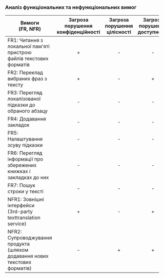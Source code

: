 ### Аналіз функціональних та нефункціональних вимог

| Вимоги<br>(FR, NFR)      | Загроза<br>порушення<br>конфіденційності | Загроза<br>порушення<br>цілісності | Загроза<br>порушення<br>доступності |
|-------------|:------------------------:|:------------------------:|:------------------------:|
| FR1: Читання з локальної пам'яті пристрою<br>файлів текстових форматів      |      +      |      -      |      -      |
| FR2: Переклад вибраних фраз з тексту                                          |      +      |      -      |      +      |
| FR3: Перегляд локалізованої підказки до<br>обраного абзацу                    |      -      |      -      |      -      |
| FR4: Додавання закладок                                                       |      -      |      -      |      -      |
| FR5: Налаштування зсуву підказки                                              |      -      |      -      |      -      |
| FR6: Перегляд інформації про збережених<br>книжках і закладках до них         |      -      |      -      |      -      |
| FR7: Пошук строки у тексті                                                    |      -      |      -      |      -      |
| NFR1: Зовнішні інтерфейси<br>(3rd-party texttranslation service)              |      +      |      -      |      +      |
| NFR2: Супроводжування продукта<br>(шляхом додавання нових текстових форматів) |      -      |      +      |      +      |
